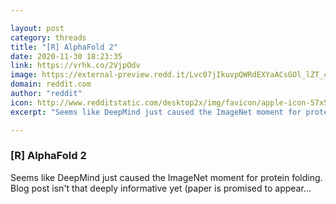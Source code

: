 ```yaml
---

layout: post
category: threads
title: "[R] AlphaFold 2"
date: 2020-11-30 18:23:35
link: https://vrhk.co/2VjpOdv
image: https://external-preview.redd.it/Lvc07jIkuvpQWRdEXYaACsGOl_lZT_cX5FqDfi2dPp0.jpg?width=140&height=73.2984293194&auto=webp&crop=140:73.2984293194,smart&s=85ae3e35a37aaf3cdfd02481477ea6c5d7557362
domain: reddit.com
author: "reddit"
icon: http://www.redditstatic.com/desktop2x/img/favicon/apple-icon-57x57.png
excerpt: "Seems like DeepMind just caused the ImageNet moment for protein folding. Blog post isn't that deeply informative yet (paper is promised to appear..."

---
```


### [R] AlphaFold 2

Seems like DeepMind just caused the ImageNet moment for protein folding. Blog post isn't that deeply informative yet (paper is promised to appear...